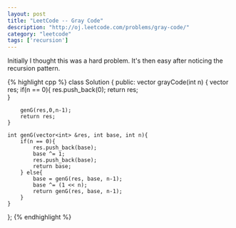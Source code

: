 ```yaml
---
layout: post
title: "LeetCode -- Gray Code"
description: "http://oj.leetcode.com/problems/gray-code/"
category: "leetcode"
tags: ['recursion']
---
```


Initially I thought this was a hard problem. It's then easy after noticing the recursion pattern.

{% highlight cpp %}
class Solution {
public:
    vector<int> grayCode(int n) {
        vector<int> res;
        if(n == 0){
            res.push_back(0);
            return res;   
        }
        
        genG(res,0,n-1);
        return res;
    }
    
    int genG(vector<int> &res, int base, int n){
        if(n == 0){
            res.push_back(base);
            base ^= 1;
            res.push_back(base);
            return base;
        } else{
            base = genG(res, base, n-1);
            base ^= (1 << n);
            return genG(res, base, n-1);
        }
    }
};
{% endhighlight %}

